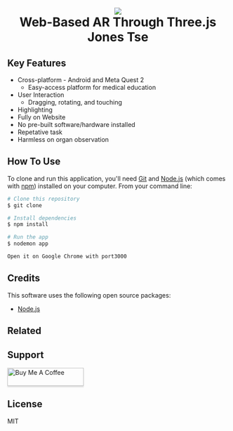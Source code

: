 
<h1 align="center">
  <br>
   <a href="https://threejsxr.fly.dev"><img src="https://i.imgflip.com/7jt98v.gif" ></a>

  <br>
  Web-Based AR Through Three.js
  <br>
  Jones Tse
</h1>






## Key Features

* Cross-platform - Android and Meta Quest 2
  - Easy-access platform for medical education
* User Interaction
  - Dragging, rotating, and touching
* Highlighting
* Fully on Website
* No pre-built software/hardware installed
* Repetative task
* Harmless on organ observation


## How To Use

To clone and run this application, you'll need [Git](https://git-scm.com) and [Node.js](https://nodejs.org/en/download/) (which comes with [npm](http://npmjs.com)) installed on your computer. From your command line:

```bash
# Clone this repository
$ git clone 

# Install dependencies
$ npm install

# Run the app
$ nodemon app

Open it on Google Chrome with port3000
```





## Credits

This software uses the following open source packages:

- [Node.js](https://nodejs.org/)

## Related



## Support

<a href="https://jonestse.netlify.app"><img src="https://www.buymeacoffee.com/assets/img/custom_images/purple_img.png" alt="Buy Me A Coffee" style="height: 41px !important;width: 174px !important;box-shadow: 0px 3px 2px 0px rgba(190, 190, 190, 0.5) !important;-webkit-box-shadow: 0px 3px 2px 0px rgba(190, 190, 190, 0.5) !important;" ></a>






## License

MIT



